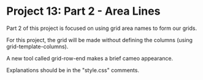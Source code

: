 <h1>Project 13: Part 2 - Area Lines</h1>
<p>Part 2 of this project is focused on using grid area names to form our grids.</p>
<p>For this project, the grid will be made without defining the columns (using grid-template-columns).</p>
<p>A new tool called grid-row-end makes a brief cameo appearance.</p>
<p>Explanations should be in the "style.css" comments.</p>